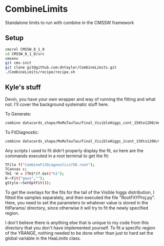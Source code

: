 # CombineLimits
Standalone limits to run with combine in the CMSSW framework

## Setup

```bash
cmsrel CMSSW_8_1_0
cd CMSSW_8_1_0/src
cmsenv
git cms-init
git clone git@github.com:dntaylor/CombineLimits.git
./CombineLimits/recipe/recipe.sh
```

## Kyle's stuff

Devin, you have your own wrapper and way of running the fitting and what not. I'll cover the background systematic stuff here.  

To Generate:
```bash
combine datacards_shape/MuMuTauTau/Final_VisibleHiggs_cont_150to1200/mmmt_mm_parametric_HToAAH300AX.txt  -M GenerateOnly --toysFrequentist -t 100 --expectSignal 10 --saveToys -m 7 --seed=1234567890
```

To FitDiagnostic:
```bash
combine datacards_shape/MuMuTauTau/Final_VisibleHiggs_2cont_150to1200/mmmt_mm_parametric_HToAAH300AX.txt  -M FitDiagnostics --rMin -10 --rMax 10 --toysFile higgsCombineTest.GenerateOnly.mH7.1234567890.root -t 100 -m 7 --seed=1234567890
```

Any scripts I used to fit didn't properly display the fit, so here are the commands executed in a root terminal to get the fit:

```bash
TFile f("CombineFitDiagnostics750.root");
TCanvas c;
TH1 *H = (TH1*)f.Get("h1");
H->Fit("gaus","");
gStyle->SetOptFit(1);
```

To get the overlays for the fits for the tail of the Visible higgs distribution, I fitted the samples separately, and then executed the file "RootFitYProj.py". Here, you need to set the parameters to whatever value is stored in the fitParams/ directory, since otherwise it will try to fit the newly specified region.

I don't believe there is anything else that is unique to my code from this directory that you don't have implemented yourself. To fit a specific region of the YRANGE, nothing needed to be done other than just to hard set the global variable in the HaaLimits class.

